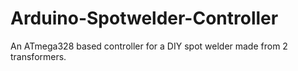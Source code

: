 # Arduino-Spotwelder-Controller
An ATmega328 based controller for a DIY spot welder made from 2 transformers.
